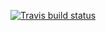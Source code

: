 <!-- badges: start -->
[![Travis build status](https://travis-ci.com/UWStat302-student/UWStat302Package.svg?branch=master)](https://travis-ci.com/UWStat302-student/UWStat302Package)
<!-- badges: end -->

